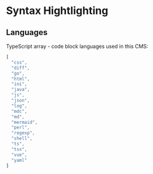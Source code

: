 # Syntax Hightlighting

## Languages

TypeScript array - code block languages used in this CMS:

```ts
[
  "css",
  "diff",
  "go",
  "html",
  "ini",
  "java",
  "js",
  "json",
  "log",
  "mdc",
  "md",
  "mermaid",
  "perl",
  "regexp",
  "shell",
  "ts",
  "tsx",
  "vue",
  "yaml"
]
```
